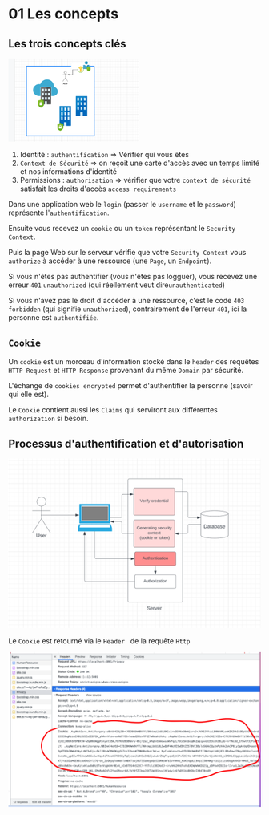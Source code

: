 # 01 Les concepts



## Les trois concepts clés

<img src="assets/key-concept-auth.png" alt="key-concept-auth" style="zoom:33%;" />

1. Identité : `authentification` => Vérifier qui vous êtes
2. `Context de Sécurité` => on reçoit une carte d'accès avec un temps limité et nos informations d'identité
3. Permissions : `authorisation` => vérifier que votre `context de sécurité` satisfait les droits d'accès `access requirements`

Dans une application web le `login` (passer le `username` et le `password`) représente l'`authentification`.

Ensuite vous recevez un `cookie` ou un `token` représentant le `Security Context`.

Puis la page Web sur le serveur vérifie que votre `Security Context` vous  `authorize` à accéder à une ressource (une `Page`, un `Endpoint`).

Si vous n'êtes pas authentifier (vous n'êtes pas logguer), vous recevez une erreur `401`  `unauthorized` (qui réellement veut dire`unauthenticated`)

Si vous n'avez pas le droit d'accéder à une ressource, c'est le code `403` `forbidden` (qui signifie `unauthorized`), contrairement de l'erreur `401`, ici la personne est `authentifiée`.



## `Cookie`

Un `cookie` est un morceau d'information stocké dans le `header` des requêtes `HTTP Request` et `HTTP Response` provenant du même `Domain` par sécurité.

L'échange de `cookies encrypted`  permet d'authentifier la personne (savoir qui elle est).

Le `Cookie` contient aussi les `Claims` qui serviront aux différentes `authorization` si besoin.

## Processus d'authentification et d'autorisation

<img src="assets/auth-precess-diagram.png" alt="auth-precess-diagram" style="zoom:50%;" />

Le `Cookie` est retourné via le `Header ` de la requête `Http`

<img src="assets/cookie-transport-via-http-header-pzv.png" alt="cookie-transport-via-http-header-pzv" style="zoom:50%;" />







